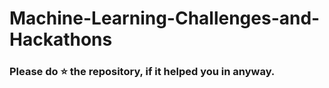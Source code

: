 # Machine-Learning-Challenges-and-Hackathons

### Please do ⭐ the repository, if it helped you in anyway.
